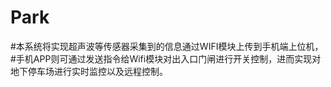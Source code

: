 # Park
#本系统将实现超声波等传感器采集到的信息通过WIFI模块上传到手机端上位机，
#手机APP则可通过发送指令给Wifi模块对出入口门闸进行开关控制，进而实现对地下停车场进行实时监控以及远程控制。
